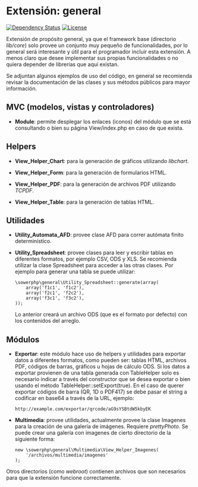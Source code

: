 Extensión: general
==================

[![Dependency Status](https://www.versioneye.com/user/projects/56b439ac0a0ff5003b975099/badge.svg)](https://www.versioneye.com/user/projects/56b439ac0a0ff5003b975099)
[![License](https://poser.pugx.org/sowerphp/general/license)](https://packagist.org/packages/sowerphp/general)

Extensión de propósito general, ya que el framework base (directorio
*lib/core*) solo provee un conjunto muy pequeño de funcionalidades, por lo
general será interesante y útil para el programador incluir esta extensión. A
menos claro que desee implementar sus propias funcionalidades o no quiera
depender de librerías que aquí existan.

Se adjuntan algunos ejemplos de uso del código, en general se recomienda
revisar la documentación de las clases y sus métodos públicos para mayor
información.

MVC (modelos, vistas y controladores)
-------------------------------------

-	**Module**: permite desplegar los enlaces (iconos) del módulo que se
	está consultando o bien su página View/index.php en caso de que exista.

Helpers
-------

-	**View_Helper_Chart**: para la generación de gráficos utilizando
	*libchart*.

-	**View_Helper_Form**: para la generación de formularios HTML.

-	**View_Helper_PDF**: para la generación de archivos PDF utilizando
	*TCPDF*.

-	**View_Helper_Table**: para la generación de tablas HTML.

Utilidades
----------

-	**Utility_Automata_AFD**: provee clase AFD para correr autómata finito
	determinístico.

-	**Utility_Spreadsheet**: provee clases para leer y escribir tablas en
	diferentes formatos, por ejemplo CSV, ODS y XLS. Se recomienda utilizar
	la clase Spreadsheet para acceder a las otras clases. Por ejemplo para
	generar una tabla se puede utilizar:

		\sowerphp\general\Utility_Spreadsheet::generate(array(
			array('f1c1', 'f1c2'),
			array('f2c1', 'f2c2'),
			array('f3c1', 'f3c2'),
		));

	Lo anterior creará un archivo ODS (que es el formato por defecto) con
	los contenidos del arreglo.

Módulos
-------

-	**Exportar**: este módulo hace uso de helpers y utilidades para
	exportar datos a diferentes formatos, como pueden ser: tablas HTML,
	archivos PDF, códigos de barras, gráficos u hojas de cálculo ODS. Si
	los datos a exportar provienen de una tabla generada con TableHelper
	solo es necesario indicar a través del constructor que se desea
	exportar o bien usando el método TableHelper::setExport(true). En el
	caso de querer exportar códigos de barra (QR, 1D o PDF417) se debe
	pasar el string a codificar en base64 a través de la URL, ejemplo:

		http://example.com/exportar/qrcode/aG9sYSBtdW5kbyEK

-	**Multimedia**: provee utilidades, actualmente provee la clase Imagenes
	para la creación de una galería de imágenes. Requiere *prettyPhoto*. Se
	puede crear una galería con imagenes de cierto directorio de la
	siguiente forma:

		new \sowerphp\general\Multimedia\View_Helper_Imagenes(
			'/archivos/multimedia/imagenes'
		);

Otros directorios (como *webroot*) contienen archivos que son necesarios para
que la extensión funcione correctamente.
